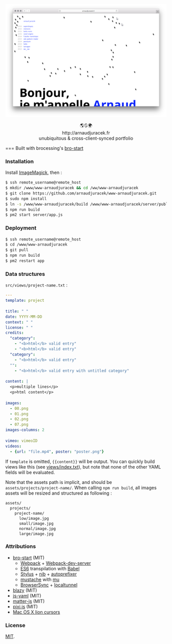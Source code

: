 ![preview](preview.png?raw=true "preview")

<p align="center">
🌎🔃🌍<br>http://arnaudjuracek.fr<br>unubiquitous & cross-client-synced portfolio
</p>

=== 
Built with brocessing's [bro-start](https://github.com/brocessing/bro-start/)

### Installation

Install [ImageMagick](https://github.com/ImageMagick/ImageMagick), then :

```bash
$ ssh remote_username@remote_host
$ mkdir /www/www-arnaudjuracek && cd /ww/www-arnaudjuracek
$ git clone https://github.com/arnaudjuracek/www-arnaudjuracek.git
$ sudo npm install
$ ln -s /www/www-arnaudjuracek/build /www/www-arnaudjuracek/server/public
$ npm run build
$ pm2 start server/app.js
```

### Deployment
```bash
$ ssh remote_username@remote_host 
$ cd /www/www-arnaudjuracek
$ git pull
$ npm run build
$ pm2 restart app
```

### Data structures

`src/views/project-name.txt` :

```YAML
---
template: project

title: " "
date: YYYY-MM-DD
context: " "
license: " "
credits:
  "category":
    - "<b>html</b> valid entry"
    - "<b>html</b> valid entry"
  "category":
    - "<b>html</b> valid entry"
  "":
    - "<b>html</b> valid entry with untitled category"

content: |
  <p>multiple lines</p>
  <p>html content</p>

images:
  - 00.png
  - 01.png
  - 02.png
  - 07.png
images-columns: 2

vimeo: vimeoID
videos:
  - {url: "file.mp4", poster: "poster.png"}
```

If `template` is omitted, `{{content}}` will be output. You can quickly build views like this (see [views/index.txt](src/views/index.txt)), but note that none of the other YAML fields will be evaluated.

Note that the assets path is implicit, and should be `assets/projects/project-name/`. 
When calling `npm run build`, all images assets will be resized and structured as following : 
```
assets/
  projects/
    project-name/
      low/image.jpg
      small/image.jpg
      normal/image.jpg
      large/image.jpg
```

### Attributions
- [bro-start](https://github.com/brocessing/bro-start/) (MIT)
  - [Webpack](https://github.com/webpack/webpack) + [Webpack-dev-server](https://github.com/webpack/webpack-dev-server)
  - [ES6](https://github.com/lukehoban/es6features#readme) transpilation with [Babel](https://github.com/babel/babel)
  - [Stylus](https://github.com/stylus/stylus/) + [nib](https://github.com/tj/nib) + [autoprefixer](https://github.com/jescalan/autoprefixer-stylus)
  - [mustache](https://mustache.github.io/) with [mu](https://github.com/raycmorgan/Mu)
  - [BrowserSync](https://github.com/BrowserSync/browser-sync) + [localtunnel](https://github.com/localtunnel/localtunnel)
- [blazy](https://github.com/dinbror/blazy) (MIT)
- [js-yaml](https://github.com/nodeca/js-yaml) (MIT)
- [matter-js](https://github.com/liabru/matter-js) (MIT)
- [pixi.js](https://github.com/pixijs/pixi.js) (MIT)
- [Mac OS X lion cursors](http://tobiasahlin.com/blog/common-mac-os-x-lion-cursors/)

### License
[MIT](https://tldrlegal.com/license/mit-license).
